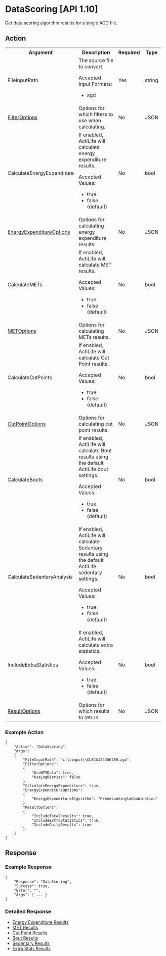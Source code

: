 # DataScoring [API 1.10]

Get data scoring algorithm results for a single AGD file.

## Action

<table>
  <tr>
    <th>Argument</th>
    <th>Description</th>
    <th>Required</th>
    <th>Type</th>
  </tr>
  <tr>
    <td>FileInputPath</td>
    <td>The source file to convert.
        <p>Accepted Input Formats:</p>
        <ul>
            <li>agd</li>
        </ul>
    </td>
    <td>Yes</td>
    <td>string</td>
  </tr>
  <tr>
    <td><a href="../elements/filterOptions.md">FilterOptions</a></td>
    <td>Options for which filters to use when calculating.</td>
    <td>No</td>
    <td>JSON</td>
  </tr>
  <tr>
    <td>CalculateEnergyExpenditure</td>
    <td>If enabled, ActiLife will calculate energy expenditure results.
        <p>Accepted Values:</p>
        <ul><li>true</li><li>false (default)</ul></td>
    </td>
    <td>No</td>
    <td>bool</td>
  </tr>
  <tr>
    <td><a href="../elements/eeOptions.md">EnergyExpenditureOptions</a></td>
    <td>Options for calculating energy expenditure results.</td>
    <td>No</td>
    <td>JSON</td>
  </tr>
  <tr>
    <td>CalculateMETs</td>
    <td>If enabled, ActiLife will calculate MET results.
        <p>Accepted Values:</p>
        <ul><li>true</li><li>false (default)</ul></td>
    </td>
    <td>No</td>
    <td>bool</td>
  </tr>
  <tr>
    <td><a href="../elements/metOptions.md">METOptions</a></td>
    <td>Options for calculating METs results.</td>
    <td>No</td>
    <td>JSON</td>
  </tr>
  <tr>
    <td>CalculateCutPoints</td>
    <td>If enabled, ActiLife will calculate Cut Point results.
        <p>Accepted Values:</p>
        <ul><li>true</li><li>false (default)</ul></td>
    </td>
    <td>No</td>
    <td>bool</td>
  </tr>
  <tr>
    <td><a href="../elements/cutPointOptions.md">CutPointOptions</a></td>
    <td>Options for calculating cut point results.</td>
    <td>No</td>
    <td>JSON</td>
  </tr>
  <tr>
    <td>CalculateBouts</td>
    <td>If enabled, ActiLife will calculate Bout results using the default ActiLife bout settings.
        <p>Accepted Values:</p>
        <ul><li>true</li><li>false (default)</ul></td>
    </td>
    <td>No</td>
    <td>bool</td>
  </tr>
  <tr>
    <td>CalculateSedentaryAnalysis</td>
    <td>If enabled, ActiLife will calculate Sedentary results using the default ActiLife sedentary settings.
        <p>Accepted Values:</p>
        <ul><li>true</li><li>false (default)</ul></td>
    </td>
    <td>No</td>
    <td>bool</td>
  </tr>
  <tr>
    <td>IncludeExtraStatistics</td>
    <td>If enabled, ActiLife will calculate extra statistics.
        <p>Accepted Values:</p>
        <ul><li>true</li><li>false (default)</ul></td>
    </td>
    <td>No</td>
    <td>bool</td>
  </tr>
  <tr>
    <td><a href="../elements/resultOptions.md">ResultOptions</a></td>
    <td>Options for which results to return.</td>
    <td>No</td>
    <td>JSON</td>
  </tr>  
</table>

### Example Action

    {
        "Action": "DataScoring",
        "Args": 
		{
            "FileInputPath": "c:\\input\\CLE2A123456789.agd",
			"FilterOptions": 
			{
				"UseWTVData": true,
       			"UseLogDiaries": false
			}
			"CalculateEnergyExpenditure": true,
			"EnergyExpenditureOptions": 
			{
				"EnergyExpenditureAlgorithm": "FreedsonSingleCombination"
			}
			"ResultOptions":
			{
				"IncludeTotalResults": true,
				"IncludeExtraStatistics": true,
				"IncludeDailyResults": true
			}
        }
    }

## Response

### Example Response

    {
        "Response": "DataScoring",
        "Success": true,
        "Error": "",
        "Args": { ... }
    }

### Detailed Response
  
* [Energy Expenditure Results](../elements/eeResults.md)
* [MET Results](../elements/metResults.md)
* [Cut Point Results](../elements/cutPointResults.md)
* [Bout Results](../elements/boutResults.md)
* [Sedentary Results](../elements/sedentaryResults.md)
* [Extra Stats Results](../elements/statResults.md)